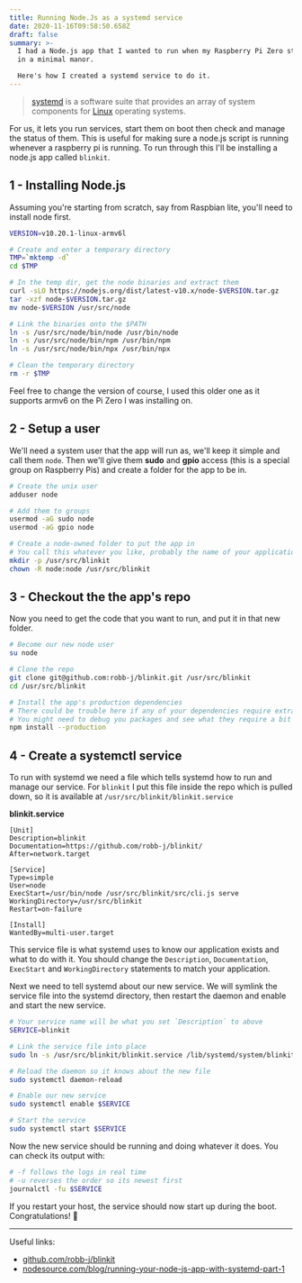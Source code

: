 ```yaml
---
title: Running Node.Js as a systemd service
date: 2020-11-16T09:58:50.658Z
draft: false
summary: >-
  I had a Node.js app that I wanted to run when my Raspberry Pi Zero started up
  in a minimal manor.

  Here's how I created a systemd service to do it.
---
```


> [systemd](https://en.wikipedia.org/wiki/Systemd)
> is a software suite that provides an array of system components for [Linux](https://en.wikipedia.org/wiki/Linux 'Linux') operating systems.

For us, it lets you run services, start them on boot then check and manage the status of them.
This is useful for making sure a node.js script is running whenever a raspberry pi is running.
To run through this I'll be installing a node.js app called `blinkit`.

## 1 - Installing Node.js

Assuming you're starting from scratch, say from Raspbian lite, you'll need to install node first.

```bash
VERSION=v10.20.1-linux-armv6l

# Create and enter a temporary directory
TMP=`mktemp -d`
cd $TMP

# In the temp dir, get the node binaries and extract them
curl -sLO https://nodejs.org/dist/latest-v10.x/node-$VERSION.tar.gz
tar -xzf node-$VERSION.tar.gz
mv node-$VERSION /usr/src/node

# Link the binaries onto the $PATH
ln -s /usr/src/node/bin/node /usr/bin/node
ln -s /usr/src/node/bin/npm /usr/bin/npm
ln -s /usr/src/node/bin/npx /usr/bin/npx

# Clean the temporary directory
rm -r $TMP
```

Feel free to change the version of course, I used this older one as it supports armv6 on the Pi Zero I was installing on.

## 2 - Setup a user

We'll need a system user that the app will run as, we'll keep it simple and call them `node`.
Then we'll give them **sudo** and **gpio** access (this is a special group on Raspberry Pis)
and create a folder for the app to be in.

```bash
# Create the unix user
adduser node

# Add them to groups
usermod -aG sudo node
usermod -aG gpio node

# Create a node-owned folder to put the app in
# You call this whatever you like, probably the name of your application
mkdir -p /usr/src/blinkit
chown -R node:node /usr/src/blinkit
```

## 3 - Checkout the the app's repo

Now you need to get the code that you want to run,
and put it in that new folder.

```bash
# Become our new node user
su node

# Clone the repo
git clone git@github.com:robb-j/blinkit.git /usr/src/blinkit
cd /usr/src/blinkit

# Install the app's production dependencies
# There could be trouble here if any of your dependencies require extra binaries, like python
# You might need to debug you packages and see what they require a bit
npm install --production
```

## 4 - Create a systemctl service

To run with systemd we need a file which tells systemd how to run and manage our service.
For `blinkit` I put this file inside the repo which is pulled down,
so it is available at `/usr/src/blinkit/blinkit.service`

**blinkit.service**

```
[Unit]
Description=blinkit
Documentation=https://github.com/robb-j/blinkit/
After=network.target

[Service]
Type=simple
User=node
ExecStart=/usr/bin/node /usr/src/blinkit/src/cli.js serve
WorkingDirectory=/usr/src/blinkit
Restart=on-failure

[Install]
WantedBy=multi-user.target
```

This service file is what systemd uses to know our application exists and what to do with it.
You should change the `Description`, `Documentation`, `ExecStart`
and `WorkingDirectory` statements to match your application.

Next we need to tell systemd about our new service.
We will symlink the service file into the systemd directory,
then restart the daemon and enable and start the new service.

```bash
# Your service name will be what you set `Description` to above
SERVICE=blinkit

# Link the service file into place
sudo ln -s /usr/src/blinkit/blinkit.service /lib/systemd/system/blinkit.service

# Reload the daemon so it knows about the new file
sudo systemctl daemon-reload

# Enable our new service
sudo systemctl enable $SERVICE

# Start the service
sudo systemctl start $SERVICE
```

Now the new service should be running and doing whatever it does.
You can check its output with:

```bash
# -f follows the logs in real time
# -u reverses the order so its newest first
journalctl -fu $SERVICE
```

If you restart your host, the service should now start up during the boot.
Congratulations! 🎉

---

Useful links:

- [github.com/robb-j/blinkit](https://github.com/robb-j/blinkit/)
- [nodesource.com/blog/running-your-node-js-app-with-systemd-part-1](https://nodesource.com/blog/running-your-node-js-app-with-systemd-part-1/)

